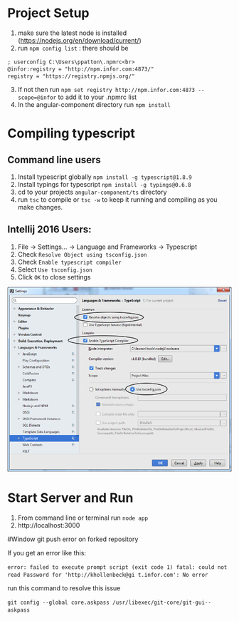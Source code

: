 # Project Setup
1. make sure the latest node is installed (https://nodejs.org/en/download/current/)
2. run `npm config list` : there should be
```
; userconfig C:\Users\ppatton\.npmrc<br>
@infor:registry = "http://npm.infor.com:4873/"
registry = "https://registry.npmjs.org/"
```
3. If not then run ```npm set registry http://npm.infor.com:4873 --scope=@infor``` to add it to your .npmrc list
4. In the angular-component directory run ```npm install```

# Compiling typescript
## Command line users
1. Install typescript globally `npm install -g typescript@1.8.9`
2. Install typings for typescript `npm install -g typings@0.6.8`
3. cd to your projects `angular-component/ts` directory
4. run `tsc` to compile or `tsc -w` to keep it running and compiling as you make changes.

## Intellij 2016 Users:
1. File -> Settings... -> Language and Frameworks -> Typescript
2. Check `Resolve Object using tsconfig.json`
3. Check `Enable typescript compiler`
4. Select `Use tsconfig.json`
5. Click `OK` to close settings

![alt tag](./docs/images/intellij-typescript-settings.png)

# Start Server and Run
1. From command line or terminal run `node app`
2. http://localhost:3000


#Window git push error on forked repository

If you get an error like this:

`
error: failed to execute prompt script (exit code 1)
fatal: could not read Password for 'http://khollenbeck@gi
t.infor.com': No error
`

run this command to resolve this issue

`git config --global core.askpass /usr/libexec/git-core/git-gui--askpass`
